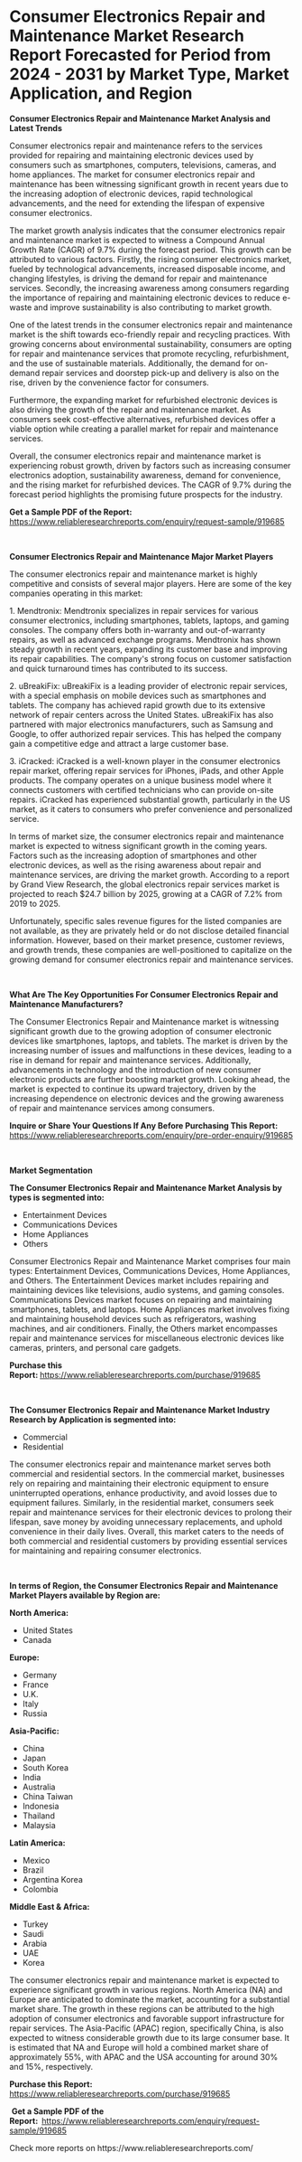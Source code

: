 <p><h1>Consumer Electronics Repair and Maintenance Market Research Report Forecasted for Period from 2024 -  2031 by Market Type, Market Application, and Region</h1></p><p><strong>Consumer Electronics Repair and Maintenance Market Analysis and Latest Trends</strong></p>
<p><p>Consumer electronics repair and maintenance refers to the services provided for repairing and maintaining electronic devices used by consumers such as smartphones, computers, televisions, cameras, and home appliances. The market for consumer electronics repair and maintenance has been witnessing significant growth in recent years due to the increasing adoption of electronic devices, rapid technological advancements, and the need for extending the lifespan of expensive consumer electronics.</p><p>The market growth analysis indicates that the consumer electronics repair and maintenance market is expected to witness a Compound Annual Growth Rate (CAGR) of 9.7% during the forecast period. This growth can be attributed to various factors. Firstly, the rising consumer electronics market, fueled by technological advancements, increased disposable income, and changing lifestyles, is driving the demand for repair and maintenance services. Secondly, the increasing awareness among consumers regarding the importance of repairing and maintaining electronic devices to reduce e-waste and improve sustainability is also contributing to market growth.</p><p>One of the latest trends in the consumer electronics repair and maintenance market is the shift towards eco-friendly repair and recycling practices. With growing concerns about environmental sustainability, consumers are opting for repair and maintenance services that promote recycling, refurbishment, and the use of sustainable materials. Additionally, the demand for on-demand repair services and doorstep pick-up and delivery is also on the rise, driven by the convenience factor for consumers.</p><p>Furthermore, the expanding market for refurbished electronic devices is also driving the growth of the repair and maintenance market. As consumers seek cost-effective alternatives, refurbished devices offer a viable option while creating a parallel market for repair and maintenance services.</p><p>Overall, the consumer electronics repair and maintenance market is experiencing robust growth, driven by factors such as increasing consumer electronics adoption, sustainability awareness, demand for convenience, and the rising market for refurbished devices. The CAGR of 9.7% during the forecast period highlights the promising future prospects for the industry.</p></p>
<p><strong>Get a Sample PDF of the Report:&nbsp;</strong> <a href="https://www.reliableresearchreports.com/enquiry/request-sample/919685">https://www.reliableresearchreports.com/enquiry/request-sample/919685</a></p>
<p>&nbsp;</p>
<p><strong>Consumer Electronics Repair and Maintenance Major Market Players</strong></p>
<p><p>The consumer electronics repair and maintenance market is highly competitive and consists of several major players. Here are some of the key companies operating in this market:</p><p>1. Mendtronix: Mendtronix specializes in repair services for various consumer electronics, including smartphones, tablets, laptops, and gaming consoles. The company offers both in-warranty and out-of-warranty repairs, as well as advanced exchange programs. Mendtronix has shown steady growth in recent years, expanding its customer base and improving its repair capabilities. The company's strong focus on customer satisfaction and quick turnaround times has contributed to its success.</p><p>2. uBreakiFix: uBreakiFix is a leading provider of electronic repair services, with a special emphasis on mobile devices such as smartphones and tablets. The company has achieved rapid growth due to its extensive network of repair centers across the United States. uBreakiFix has also partnered with major electronics manufacturers, such as Samsung and Google, to offer authorized repair services. This has helped the company gain a competitive edge and attract a large customer base.</p><p>3. iCracked: iCracked is a well-known player in the consumer electronics repair market, offering repair services for iPhones, iPads, and other Apple products. The company operates on a unique business model where it connects customers with certified technicians who can provide on-site repairs. iCracked has experienced substantial growth, particularly in the US market, as it caters to consumers who prefer convenience and personalized service.</p><p>In terms of market size, the consumer electronics repair and maintenance market is expected to witness significant growth in the coming years. Factors such as the increasing adoption of smartphones and other electronic devices, as well as the rising awareness about repair and maintenance services, are driving the market growth. According to a report by Grand View Research, the global electronics repair services market is projected to reach $24.7 billion by 2025, growing at a CAGR of 7.2% from 2019 to 2025.</p><p>Unfortunately, specific sales revenue figures for the listed companies are not available, as they are privately held or do not disclose detailed financial information. However, based on their market presence, customer reviews, and growth trends, these companies are well-positioned to capitalize on the growing demand for consumer electronics repair and maintenance services.</p></p>
<p>&nbsp;</p>
<p><strong>What Are The Key Opportunities For Consumer Electronics Repair and Maintenance Manufacturers?</strong></p>
<p><p>The Consumer Electronics Repair and Maintenance market is witnessing significant growth due to the growing adoption of consumer electronic devices like smartphones, laptops, and tablets. The market is driven by the increasing number of issues and malfunctions in these devices, leading to a rise in demand for repair and maintenance services. Additionally, advancements in technology and the introduction of new consumer electronic products are further boosting market growth. Looking ahead, the market is expected to continue its upward trajectory, driven by the increasing dependence on electronic devices and the growing awareness of repair and maintenance services among consumers.</p></p>
<p><strong>Inquire or Share Your Questions If Any Before Purchasing This Report:</strong> <a href="https://www.reliableresearchreports.com/enquiry/pre-order-enquiry/919685">https://www.reliableresearchreports.com/enquiry/pre-order-enquiry/919685</a></p>
<p>&nbsp;</p>
<p><strong>Market Segmentation</strong></p>
<p><strong>The Consumer Electronics Repair and Maintenance Market Analysis by types is segmented into:</strong></p>
<p><ul><li>Entertainment Devices</li><li>Communications Devices</li><li>Home Appliances</li><li>Others</li></ul></p>
<p><p>Consumer Electronics Repair and Maintenance Market comprises four main types: Entertainment Devices, Communications Devices, Home Appliances, and Others. The Entertainment Devices market includes repairing and maintaining devices like televisions, audio systems, and gaming consoles. Communications Devices market focuses on repairing and maintaining smartphones, tablets, and laptops. Home Appliances market involves fixing and maintaining household devices such as refrigerators, washing machines, and air conditioners. Finally, the Others market encompasses repair and maintenance services for miscellaneous electronic devices like cameras, printers, and personal care gadgets.</p></p>
<p><strong>Purchase this Report:&nbsp;</strong><a href="https://www.reliableresearchreports.com/purchase/919685">https://www.reliableresearchreports.com/purchase/919685</a></p>
<p>&nbsp;</p>
<p><strong>The Consumer Electronics Repair and Maintenance Market Industry Research by Application is segmented into:</strong></p>
<p><ul><li>Commercial</li><li>Residential</li></ul></p>
<p><p>The consumer electronics repair and maintenance market serves both commercial and residential sectors. In the commercial market, businesses rely on repairing and maintaining their electronic equipment to ensure uninterrupted operations, enhance productivity, and avoid losses due to equipment failures. Similarly, in the residential market, consumers seek repair and maintenance services for their electronic devices to prolong their lifespan, save money by avoiding unnecessary replacements, and uphold convenience in their daily lives. Overall, this market caters to the needs of both commercial and residential customers by providing essential services for maintaining and repairing consumer electronics.</p></p>
<p>&nbsp;</p>
<p><strong>In terms of Region, the Consumer Electronics Repair and Maintenance Market Players available by Region are:</strong></p>
<p>
    <p> <strong> North America: </strong>
        <ul>
            <li>United States</li>
            <li>Canada</li>
        </ul>
        </p> 
    <p> <strong> Europe: </strong>
        <ul>
            <li>Germany</li>
            <li>France</li>
            <li>U.K.</li>
            <li>Italy</li>
            <li>Russia</li>
        </ul>
        </p> 
    <p> <strong> Asia-Pacific: </strong>
        <ul>
            <li>China</li>
            <li>Japan</li>
            <li>South Korea</li>
            <li>India</li>
            <li>Australia</li>
            <li>China Taiwan</li>
            <li>Indonesia</li>
            <li>Thailand</li>
            <li>Malaysia</li>
        </ul>
        </p> 
    <p> <strong> Latin America: </strong>
        <ul>
            <li>Mexico</li>
            <li>Brazil</li>
            <li>Argentina Korea</li>
            <li>Colombia</li>
        </ul>
        </p> 
    <p> <strong> Middle East & Africa: </strong>
        <ul>
            <li>Turkey</li>
            <li>Saudi</li>
            <li>Arabia</li>
            <li>UAE</li>
            <li>Korea</li>
        </ul>
    </p>
    </p>
<p><p>The consumer electronics repair and maintenance market is expected to experience significant growth in various regions. North America (NA) and Europe are anticipated to dominate the market, accounting for a substantial market share. The growth in these regions can be attributed to the high adoption of consumer electronics and favorable support infrastructure for repair services. The Asia-Pacific (APAC) region, specifically China, is also expected to witness considerable growth due to its large consumer base. It is estimated that NA and Europe will hold a combined market share of approximately 55%, with APAC and the USA accounting for around 30% and 15%, respectively.</p></p>
<p><strong>Purchase this Report: </strong><a href="https://www.reliableresearchreports.com/purchase/919685">https://www.reliableresearchreports.com/purchase/919685</a></p>
<p>&nbsp;<strong>Get a Sample PDF of the Report:&nbsp;&nbsp;</strong><a href="https://www.reliableresearchreports.com/enquiry/request-sample/919685">https://www.reliableresearchreports.com/enquiry/request-sample/919685</a></p>
<p><strong></strong></p>
<p>Check more reports on https://www.reliableresearchreports.com/</p>